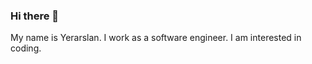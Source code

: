 ### Hi there 👋

My name is Yerarslan.
I work as a software engineer.
I am interested in coding.

<!--
**yerarslan/yerarslan** is a ✨ _special_ ✨ repository because its `README.md` (this file) appears on your GitHub profile.
-->
